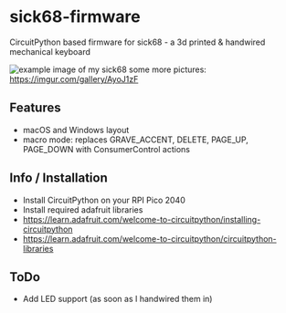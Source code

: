 # sick68-firmware

CircuitPython based firmware for sick68 - a 3d printed &amp; handwired mechanical keyboard

![example image of my sick68](https://i.imgur.com/vyssxIp.jpeg)
some more pictures: https://imgur.com/gallery/AyoJ1zF

## Features

* macOS and Windows layout
* macro mode: replaces GRAVE_ACCENT, DELETE, PAGE_UP, PAGE_DOWN with ConsumerControl actions

## Info / Installation

* Install CircuitPython on your RPI Pico 2040
* Install required adafruit libraries
* https://learn.adafruit.com/welcome-to-circuitpython/installing-circuitpython
* https://learn.adafruit.com/welcome-to-circuitpython/circuitpython-libraries

## ToDo

* Add LED support (as soon as I handwired them in)

